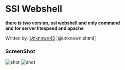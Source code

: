 # SSI Webshell
**there is two version, ssi webshell and only command**<br />
**and for server litespeed and apache**

Written by: [Unknown45](https://github.com/whoami-45) [@unknown.shtml]

### ScreenShot
![shot](https://i.imgur.com/S4ji6EZ.png)
![shot](https://i.imgur.com/5hh3KYA.png)
